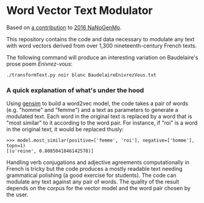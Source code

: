 # Word Vector Text Modulator
Based on [a contribution](https://github.com/mbwolff/Word-Vector-Text-Modulator) to [2016 NaNoGenMo](https://github.com/NaNoGenMo/2016).

This repository contains the code and data necessary to modulate any text with word vectors derived from over 1,300 nineteenth-century French texts.

The following command will produce an interesting variation on Baudelaire's prose poem _Enivrez-vous_:

```
./transformText.py noir blanc BaudelaireEnivrezVous.txt
```

### A quick explanation of what's under the hood

Using [gensim](https://radimrehurek.com/gensim/models/word2vec.html) to build a word2vec model, the code takes a pair of words (e.g. "homme" and "femme") and a text as parameters to generate a modulated text. Each word in the original text is replaced by a word that is "most similar" to it according to the word pair. For instance, if "roi" is a word in the original text, it would be replaced thusly:

```
>>> model.most_similar(positive=['femme', 'roi'], negative=['homme'], topn=1)
[(u'reine', 0.8085041046142578)]
```
Handling verb conjugations and adjective agreements computationally in French is tricky but the code produces a mostly readable text needing grammatical polishing (a good exercise for students). The code can modulate any text against any pair of words. The quality of the result depends on the corpus for the vector model and the word pair chosen by the user.
